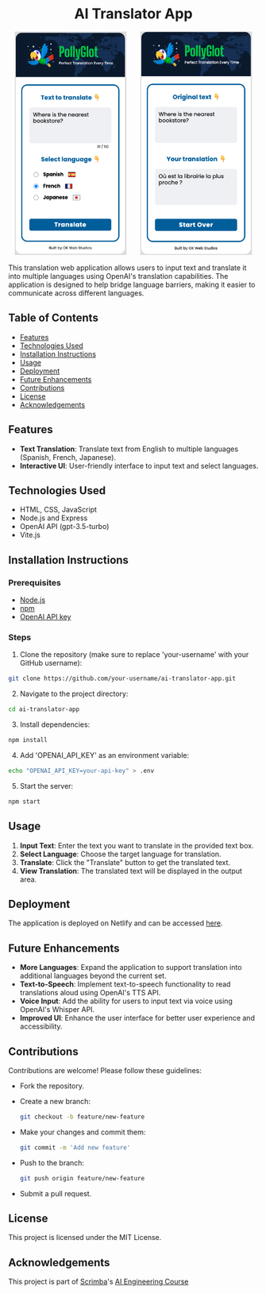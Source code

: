 <h1 align="center">AI Translator App</h1>

<p align="center">
  <img src="screenshots/france-q.png" width="225" height="450">&nbsp;&nbsp;&nbsp;&nbsp;&nbsp;&nbsp;
  <img src="screenshots/france-r.png" width="225" height="450">
</p>

This translation web application allows users to input text and translate it into multiple languages using OpenAI's translation capabilities. The application is designed to help bridge language barriers, making it easier to communicate across different languages.

## Table of Contents
- [Features](#features)
- [Technologies Used](#technologies-used)
- [Installation Instructions](#installation-instructions)
- [Usage](#usage)
- [Deployment](#deployment)
- [Future Enhancements](#future-enhancements)
- [Contributions](#contributions)
- [License](#license)
- [Acknowledgements](#acknowledgements)

## Features
- **Text Translation**: Translate text from English to multiple languages (Spanish, French, Japanese).
- **Interactive UI**: User-friendly interface to input text and select languages.

## Technologies Used
- HTML, CSS, JavaScript
- Node.js and Express
- OpenAI API (gpt-3.5-turbo)
- Vite.js

## Installation Instructions

### Prerequisites
- [Node.js](https://nodejs.org/en/)
- [npm](https://www.npmjs.com/)
- [OpenAI API key](https://platform.openai.com/account/api-keys)

### Steps
1. Clone the repository (make sure to replace 'your-username' with your GitHub username):
  ```sh
  git clone https://github.com/your-username/ai-translator-app.git
  ```

2. Navigate to the project directory:
  ```sh
  cd ai-translator-app
  ```

3. Install dependencies:
  ```sh
  npm install
  ```

4. Add 'OPENAI_API_KEY' as an environment variable:
  ```sh
  echo "OPENAI_API_KEY=your-api-key" > .env
  ```

5. Start the server:
  ```sh
  npm start
  ```

## Usage
1. **Input Text**: Enter the text you want to translate in the provided text box.
2. **Select Language**: Choose the target language for translation.
3. **Translate**: Click the "Translate" button to get the translated text.
4. **View Translation**: The translated text will be displayed in the output area.

## Deployment
The application is deployed on Netlify and can be accessed [here](https://pollyglot-ai-app.netlify.app).

## Future Enhancements
- **More Languages**: Expand the application to support translation into additional languages beyond the current set.
- **Text-to-Speech**: Implement text-to-speech functionality to read translations aloud using OpenAI's TTS API.
- **Voice Input**: Add the ability for users to input text via voice using OpenAI's Whisper API.
- **Improved UI**: Enhance the user interface for better user experience and accessibility.

## Contributions
Contributions are welcome! Please follow these guidelines:
- Fork the repository.

- Create a new branch:
  ```sh
  git checkout -b feature/new-feature
  ```

- Make your changes and commit them: 
  ``` sh
  git commit -m 'Add new feature'
  ```

- Push to the branch:
  ```sh 
  git push origin feature/new-feature
  ```

- Submit a pull request.

## License
This project is licensed under the MIT License.

## Acknowledgements
This project is part of [Scrimba](https://v2.scrimba.com/)'s [AI Engineering Course](https://v2.scrimba.com/the-ai-engineer-path-c02v)
